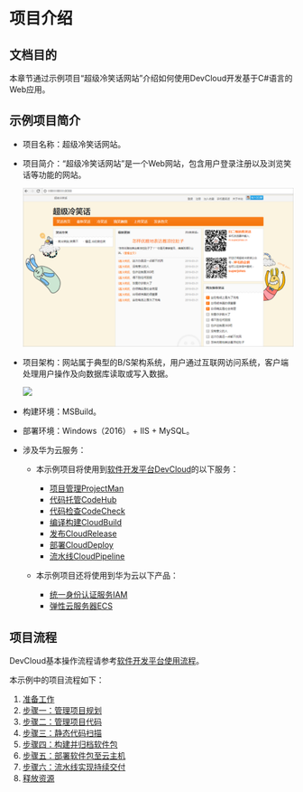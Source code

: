 # 项目介绍<a name="devcloud_qs_0501"></a>

## 文档目的<a name="section13363557111816"></a>

本章节通过示例项目“超级冷笑话网站”介绍如何使用DevCloud开发基于C\#语言的Web应用。

## 示例项目简介<a name="section3736275194"></a>

-   项目名称：超级冷笑话网站。
-   项目简介：“超级冷笑话网站”是一个Web网站，包含用户登录注册以及浏览笑话等功能的网站。

    ![](figures/C--产品页面展示.png)

-   项目架构：网站属于典型的B/S架构系统，用户通过互联网访问系统，客户端处理用户操作及向数据库读取或写入数据。

    ![](figures/C--网站架构.png)

-   构建环境：MSBuild。
-   部署环境：Windows（2016） + IIS + MySQL。
-   涉及华为云服务：
    -   本示例项目将使用到[软件开发平台DevCloud](https://www.huaweicloud.com/devcloud/)的以下服务：
        -   [项目管理ProjectMan](https://www.huaweicloud.com/product/projectman.html)
        -   [代码托管CodeHub](https://www.huaweicloud.com/product/codehub.html)
        -   [代码检查CodeCheck](https://www.huaweicloud.com/product/codecheck.html)
        -   [编译构建CloudBuild](https://www.huaweicloud.com/product/cloudbuild.html)
        -   [发布CloudRelease](https://www.huaweicloud.com/product/cloudrelease.html)
        -   [部署CloudDeploy](https://www.huaweicloud.com/product/clouddeploy.html)
        -   [流水线CloudPipeline](https://www.huaweicloud.com/product/cloudpipeline.html)

    -   本示例项目还将使用到华为云以下产品：
        -   [统一身份认证服务IAM](https://www.huaweicloud.com/product/iam.html)
        -   [弹性云服务器ECS](https://www.huaweicloud.com/product/ecs.html)



## 项目流程<a name="section19856415141915"></a>

DevCloud基本操作流程请参考[软件开发平台使用流程](zh-cn_topic_0110467970.md)。

本示例中的项目流程如下：

1.  [准备工作](zh-cn_topic_0268298498.md)
2.  [步骤一：管理项目规划](C-管理项目规划.md)
3.  [步骤二：管理项目代码](C-管理项目代码.md)
4.  [步骤三：静态代码扫描](zh-cn_topic_0261083598.md)
5.  [步骤四：构建并归档软件包](C-构建并归档软件包.md)
6.  [步骤五：部署软件包至云主机](C-部署软件包至云主机.md)
7.  [步骤六：流水线实现持续交付](zh-cn_topic_0261083599.md)
8.  [释放资源](zh-cn_topic_0268298521.md)

  

